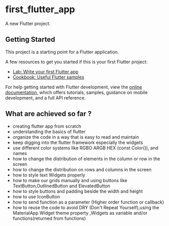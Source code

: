# first_flutter_app

A new Flutter project.

## Getting Started

This project is a starting point for a Flutter application.

A few resources to get you started if this is your first Flutter project:

- [Lab: Write your first Flutter app](https://docs.flutter.dev/get-started/codelab)
- [Cookbook: Useful Flutter samples](https://docs.flutter.dev/cookbook)

For help getting started with Flutter development, view the
[online documentation](https://docs.flutter.dev/), which offers tutorials,
samples, guidance on mobile development, and a full API reference.

## What are achieved so far ?

- creating flutter app from scratch
- understanding the basics of flutter
- organize the code in a way that is easy to read and maintain
- keep digging into the flutter framework especially the widgets
- use different color systems like RGBO ARGB HEX (const Color()), and names
- how to change the distribution of elements in the column or row in the screen
- how to change the distribution on rows and columns in the screen
- how to style text Widgets properly
- how to make our grids manually and using buttons like TextButton,OutlinedButton and ElevatedButton
- how to style buttons and padding beside the width and height
- how to use IconButton
- how to send function as a parameter (Higher order function or callback)
- how to reuse the code to avoid DRY (Don't Repeat Yourself),using the MaterialApp Widget theme property ,Widgets as variable and/or functions(returned from functions)
